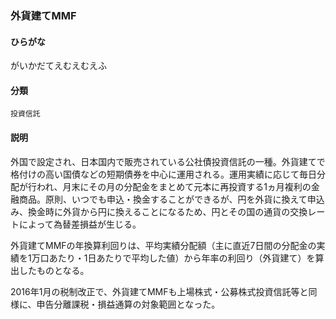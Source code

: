 <div style="display:none;">

## [あ行](securities-terms?id=あ行)
## [か行](securities-terms?id=か行)

</div>

### 外貨建てMMF

#### ひらがな

がいかだてえむえむえふ

#### 分類

`投資信託`

#### 説明

外国で設定され、日本国内で販売されている公社債投資信託の一種。外貨建てで格付けの高い国債などの短期債券を中心に運用される。運用実績に応じて毎日分配が行われ、月末にその月の分配金をまとめて元本に再投資する1ヵ月複利の金融商品。原則、いつでも申込・換金することができるが、円を外貨に換えて申込み、換金時に外貨から円に換えることになるため、円とその国の通貨の交換レートによって為替差損益が生じる。
 
外貨建てMMFの年換算利回りは、平均実績分配額（主に直近7日間の分配金の実績を1万口あたり・1日あたりで平均した値）から年率の利回り（外貨建て）を算出したものとなる。
 
2016年1月の税制改正で、外貨建てMMFも上場株式・公募株式投資信託等と同様に、申告分離課税・損益通算の対象範囲となった。

<div style="display:none;">

## [さ行](securities-terms?id=さ行)
## [た行](securities-terms?id=た行)
## [な行](securities-terms?id=な行)
## [は行](securities-terms?id=は行)
## [ま行](securities-terms?id=ま行)
## [や行](securities-terms?id=や行)
## [ら行](securities-terms?id=ら行)
## [わ行](securities-terms?id=わ行)
## [英数字・記号](securities-terms?id=英数字・記号)

</div>

